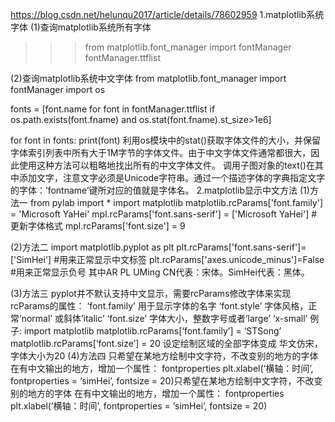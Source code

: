 https://blog.csdn.net/helunqu2017/article/details/78602959
1.matplotlib系统字体
(1)查询matplotlib系统所有字体

>>> from matplotlib.font_manager import fontManager
>>> fontManager.ttflist


(2)查询matplotlib系统中文字体
from matplotlib.font_manager import fontManager
import os

fonts = [font.name for font in fontManager.ttflist if 
         os.path.exists(font.fname) and os.stat(font.fname).st_size>1e6] 

for font in fonts:
    print(font)
利用os模块中的stat()获取字体文件的大小，并保留字体索引列表中所有大于1M字节的字体文件。由于中文字体文件通常都很大，因此使用这种方法可以粗略地找出所有的中文字体文件。
调用子图对象的text()在其中添加文字，注意文字必须是Unicode字符串。通过一个描述字体的字典指定文字的字体：’fontname’键所对应的值就是字体名。
2.matplotlib显示中文方法
(1)方法一
from pylab import * 
import matplotlib
matplotlib.rcParams['font.family'] = 'Microsoft YaHei'
mpl.rcParams['font.sans-serif'] = ['Microsoft YaHei'] #更新字体格式
mpl.rcParams['font.size'] = 9 

(2)方法二
import matplotlib.pyplot as plt
plt.rcParams['font.sans-serif']=['SimHei'] #用来正常显示中文标签
plt.rcParams['axes.unicode_minus']=False #用来正常显示负号
其中AR PL UMing CN代表：宋体。SimHei代表：黑体。

(3)方法三
pyplot并不默认支持中文显示，需要rcParams修改字体来实现
rcParams的属性：
‘font.family’ 用于显示字体的名字
‘font.style’ 字体风格，正常’normal’ 或斜体’italic’
‘font.size’ 字体大小，整数字号或者’large’ ‘x-small’
例子:
import matplotlib
matplotlib.rcParams[‘font.family’] = ‘STSong’
matplotlib.rcParams[‘font.size’] = 20
设定绘制区域的全部字体变成 华文仿宋，字体大小为20
(4)方法四
只希望在某地方绘制中文字符，不改变别的地方的字体
在有中文输出的地方，增加一个属性： fontproperties
plt.xlabel(‘横轴：时间’, fontproperties = ‘simHei’, fontsize = 20)只希望在某地方绘制中文字符，不改变别的地方的字体
在有中文输出的地方，增加一个属性： fontproperties
plt.xlabel(‘横轴：时间’, fontproperties = ‘simHei’, fontsize = 20)